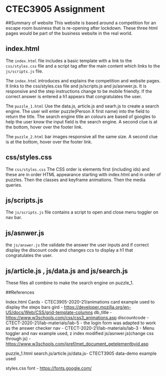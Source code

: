 # CTEC3905 Assignment

##Summary of website
This website is based around a competition for an escape room business that is re-opening after lockdown. These three html pages would be part of the business website in the real world.  

## index.html

The `index.html` file includes a basic template with a link to the `css/styles.css` file and a script tag after the main content which links to the `js/scripts.js` file.

The `index.html` introduces and explains the competition and website pages. It links to the css/styles.css file and js/scripts.js and js/asnwer.js.  It is responsive and the step instructions change to be mobile friendly. If the correct answer is entered a h1 appears that congratulates the user.

The `puzzle_1.html` Use the data.js, article.js and searh.js to create a search engine. The user will enter puzzle(Person X first name) into the field to return the title. The search engine title an colours are based of googles to help the user know the input field is the search engine. A second clue is at the bottom, hover over the footer link.

The `puzzle_2.html` bar images responsive all the same size. A second clue is at the bottom, hover over the footer link.

## css/styles.css

The `css/styles.css`  The CSS order is elements first (including ids) and  these are in order HTML appearance starting with index.html and in order of puzzles. Then the classes and keyframe animations. Then the media queries.

## js/scripts.js

The `js/scripts.js` file contains a script to open and close menu toggler on nav bar.

## js/asnwer.js
the `js/answer.js` the validate the answer the user inputs and if correct display the discount code and changes ccs to display a h1 that congratulates the user.

## js/article.js , js/data.js and js/search.js
These files all combine to make the search engine on puzzle_1.  

##References

Index.html
Cards - CTEC3905-2020-21/animations card example used to display the steps
bars gird - https://developer.mozilla.org/en-US/docs/Web/CSS/grid-template-columns
db_title  - https://www.w3schools.com/css/css3_animations.asp
discountcode - CTECT-2020-21/lab-materials/lab-5 - the login form was adapted to work as the answer checker
nav - CTECT-2020-21/lab-materials/lab-3 - Menu toggler and nav example used, z index modified
js/asnwer.js(change css through js) - https://www.w3schools.com/jsref/met_document_getelementbyid.asp

puzzle_1.html
search.js/article.js/data.js-  CTECT3905 data-demo example used

styles.css
font - https://fonts.google.com/
